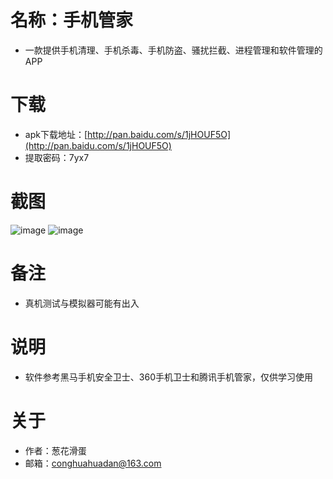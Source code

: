 # 名称：手机管家
- 一款提供手机清理、手机杀毒、手机防盗、骚扰拦截、进程管理和软件管理的APP

# 下载
- apk下载地址：[http://pan.baidu.com/s/1jHOUF5O](http://pan.baidu.com/s/1jHOUF5O)
- 提取密码：7yx7

# 截图
![image](https://github.com/conghuahuadan/MoblieButler/blob/master/screenshots/sp160917_004657.png?raw=true)
![image](https://github.com/conghuahuadan/MoblieButler/blob/master/screenshots/sp160917_005001.png?raw=true)

# 备注
- 真机测试与模拟器可能有出入

# 说明
- 软件参考黑马手机安全卫士、360手机卫士和腾讯手机管家，仅供学习使用

# 关于
- 作者：葱花滑蛋
- 邮箱：conghuahuadan@163.com
